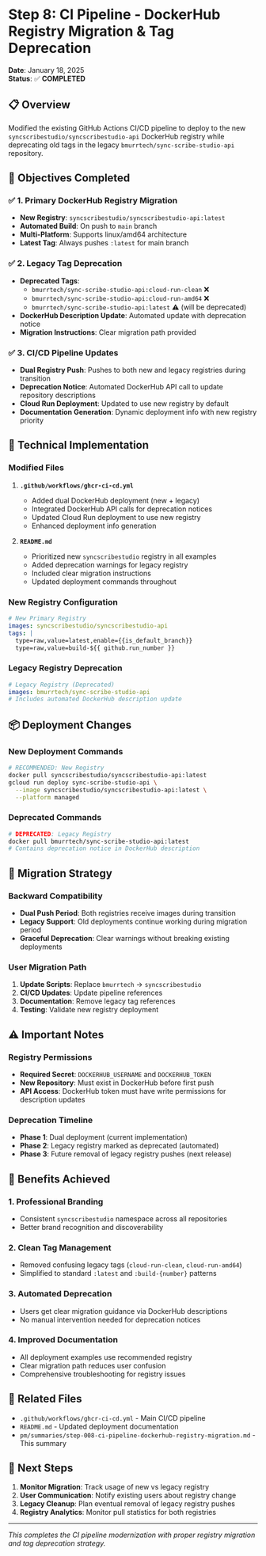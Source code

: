# Step 8: CI Pipeline - DockerHub Registry Migration & Tag Deprecation

**Date**: January 18, 2025  
**Status**: ✅ **COMPLETED**

## 📋 Overview

Modified the existing GitHub Actions CI/CD pipeline to deploy to the new `syncscribestudio/syncscribestudio-api` DockerHub registry while deprecating old tags in the legacy `bmurrtech/sync-scribe-studio-api` repository.

## 🎯 Objectives Completed

### ✅ 1. Primary DockerHub Registry Migration
- **New Registry**: `syncscribestudio/syncscribestudio-api:latest`
- **Automated Build**: On push to `main` branch
- **Multi-Platform**: Supports linux/amd64 architecture
- **Latest Tag**: Always pushes `:latest` for main branch

### ✅ 2. Legacy Tag Deprecation
- **Deprecated Tags**:
  - `bmurrtech/sync-scribe-studio-api:cloud-run-clean` ❌ 
  - `bmurrtech/sync-scribe-studio-api:cloud-run-amd64` ❌
  - `bmurrtech/sync-scribe-studio-api:latest` ⚠️ (will be deprecated)
- **DockerHub Description Update**: Automated update with deprecation notice
- **Migration Instructions**: Clear migration path provided

### ✅ 3. CI/CD Pipeline Updates
- **Dual Registry Push**: Pushes to both new and legacy registries during transition
- **Deprecation Notice**: Automated DockerHub API call to update repository descriptions
- **Cloud Run Deployment**: Updated to use new registry by default
- **Documentation Generation**: Dynamic deployment info with new registry priority

## 🔧 Technical Implementation

### Modified Files
1. **`.github/workflows/ghcr-ci-cd.yml`**
   - Added dual DockerHub deployment (new + legacy)
   - Integrated DockerHub API calls for deprecation notices
   - Updated Cloud Run deployment to use new registry
   - Enhanced deployment info generation

2. **`README.md`**
   - Prioritized new `syncscribestudio` registry in all examples
   - Added deprecation warnings for legacy registry
   - Included clear migration instructions
   - Updated deployment commands throughout

### New Registry Configuration
```yaml
# New Primary Registry
images: syncscribestudio/syncscribestudio-api
tags: |
  type=raw,value=latest,enable={{is_default_branch}}
  type=raw,value=build-${{ github.run_number }}
```

### Legacy Registry Deprecation
```yaml
# Legacy Registry (Deprecated)  
images: bmurrtech/sync-scribe-studio-api
# Includes automated DockerHub description update
```

## 📦 Deployment Changes

### New Deployment Commands
```bash
# RECOMMENDED: New Registry
docker pull syncscribestudio/syncscribestudio-api:latest
gcloud run deploy sync-scribe-studio-api \
  --image syncscribestudio/syncscribestudio-api:latest \
  --platform managed
```

### Deprecated Commands
```bash  
# DEPRECATED: Legacy Registry
docker pull bmurrtech/sync-scribe-studio-api:latest
# Contains deprecation notice in DockerHub description
```

## 🔄 Migration Strategy

### Backward Compatibility
- **Dual Push Period**: Both registries receive images during transition
- **Legacy Support**: Old deployments continue working during migration period
- **Graceful Deprecation**: Clear warnings without breaking existing deployments

### User Migration Path
1. **Update Scripts**: Replace `bmurrtech` → `syncscribestudio` 
2. **CI/CD Updates**: Update pipeline references
3. **Documentation**: Remove legacy tag references
4. **Testing**: Validate new registry deployment

## ⚠️ Important Notes

### Registry Permissions
- **Required Secret**: `DOCKERHUB_USERNAME` and `DOCKERHUB_TOKEN`
- **New Repository**: Must exist in DockerHub before first push
- **API Access**: DockerHub token must have write permissions for description updates

### Deprecation Timeline
- **Phase 1**: Dual deployment (current implementation)
- **Phase 2**: Legacy registry marked as deprecated (automated)
- **Phase 3**: Future removal of legacy registry pushes (next release)

## 🎉 Benefits Achieved

### 1. **Professional Branding**
- Consistent `syncscribestudio` namespace across all repositories
- Better brand recognition and discoverability

### 2. **Clean Tag Management**
- Removed confusing legacy tags (`cloud-run-clean`, `cloud-run-amd64`)
- Simplified to standard `:latest` and `:build-{number}` patterns

### 3. **Automated Deprecation**
- Users get clear migration guidance via DockerHub descriptions  
- No manual intervention needed for deprecation notices

### 4. **Improved Documentation**
- All deployment examples use recommended registry
- Clear migration path reduces user confusion
- Comprehensive troubleshooting for registry issues

## 🔗 Related Files
- `.github/workflows/ghcr-ci-cd.yml` - Main CI/CD pipeline
- `README.md` - Updated deployment documentation
- `pm/summaries/step-008-ci-pipeline-dockerhub-registry-migration.md` - This summary

## 🚀 Next Steps
1. **Monitor Migration**: Track usage of new vs legacy registry
2. **User Communication**: Notify existing users about registry change
3. **Legacy Cleanup**: Plan eventual removal of legacy registry pushes
4. **Registry Analytics**: Monitor pull statistics for both registries

---

*This completes the CI pipeline modernization with proper registry migration and tag deprecation strategy.*
